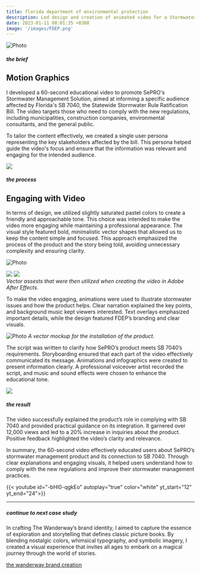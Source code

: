 ```yaml
---
title: florida department of environmental protection
description: Led design and creation of animated video for a Stormwater Management Solution in Florida.
date: 2023-01-11 08:01:35 +0300
image: '/images/FDEP.png'
---
```

![Photo](/images/Sox-06.png#wide)

##### the brief
## Motion Graphics
I developed a 60-second educational video to promote SePRO's Stormwater Management Solution, aimed at informing a specific audience affected by Florida's SB 7040, the Statewide Stormwater Rule Ratification Bill. The video targets those who need to comply with the new regulations, including municipalities, construction companies, environmental consultants, and the general public.

To tailor the content effectively, we created a single user persona representing the key stakeholders affected by the bill. This persona helped guide the video's focus and ensure that the information was relevant and engaging for the intended audience.

<div class="page__gallery__wrapper">
  <div class="page__gallery__images">
    <img src= /images/Sox-07.png loading="lazy">
  </div>
</div>

##### the process
## Engaging with Video
In terms of design, we utilized slightly saturated pastel colors to create a friendly and approachable tone. This choice was intended to make the video more engaging while maintaining a professional appearance. The visual style featured bold, minimalistic vector shapes that allowed us to keep the content simple and focused. This approach emphasized the process of the product and the story being told, avoiding unnecessary complexity and ensuring clarity.

![Photo](/images/Sox-01.png#wide)
<div class="page__gallery__wrapper">
  <div class="page__gallery__images">
    <img src= /images/Sox-05.png loading="lazy">
    <img src= /images/Sox-04.png loading="lazy">
  </div>
  <em>Vector assests that were then utilized when creating the video in Adobe After Effects.</em>
</div>

To make the video engaging, animations were used to illustrate stormwater issues and how the product helps. Clear narration explained the key points, and background music kept viewers interested. Text overlays emphasized important details, while the design featured FDEP’s branding and clear visuals.

![Photo](/images/Sox-03.png#wide)
<em>A vector mockup for the installation of the product.</em>

The script was written to clarify how SePRO’s product meets SB 7040’s requirements. Storyboarding ensured that each part of the video effectively communicated its message. Animations and infographics were created to present information clearly. A professional voiceover artist recorded the script, and music and sound effects were chosen to enhance the educational tone.

<div class="page__gallery__wrapper">
  <div class="page__gallery__images">
    <img src= /images/Sox-02.png loading="lazy">
  </div>
</div>

##### the result
The video successfully explained the product’s role in complying with SB 7040 and provided practical guidance on its integration. It garnered over 12,000 views and led to a 20% increase in inquiries about the product. Positive feedback highlighted the video’s clarity and relevance.

In summary, the 60-second video effectively educated users about SePRO’s stormwater management product and its connection to SB 7040. Through clear explanations and engaging visuals, it helped users understand how to comply with the new regulations and improve their stormwater management practices.

{{< youtube id="-bHI0-qgkEo" autoplay="true" color="white" yt_start="12" yt_end="24">}}


---

##### continue to next case study
In crafting The Wanderway’s brand identity, I aimed to capture the essence of exploration and storytelling that defines classic picture books. By blending nostalgic colors, whimsical typography, and symbolic imagery, I created a visual experience that invites all ages to embark on a magical journey through the world of stories.

<a href="https://keilub.com/projects/1-wanderway/">the wanderway brand creation</a>
